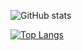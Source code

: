 
![GitHub stats](https://github-readme-stats.vercel.app/api?username=szlhl1040&show_icons=true&count_private=true&theme=onedark)

[![Top Langs](https://github-readme-stats.vercel.app/api/top-langs/?username=szlhl1040&theme=onedark)](https://github.com/anuraghazra/github-readme-stats)
